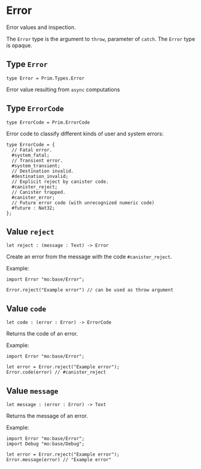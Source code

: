 # Error
Error values and inspection.

The `Error` type is the argument to `throw`, parameter of `catch`.
The `Error` type is opaque.

## Type `Error`
``` motoko no-repl
type Error = Prim.Types.Error
```

Error value resulting from  `async` computations

## Type `ErrorCode`
``` motoko no-repl
type ErrorCode = Prim.ErrorCode
```

Error code to classify different kinds of user and system errors:
```motoko
type ErrorCode = {
  // Fatal error.
  #system_fatal;
  // Transient error.
  #system_transient;
  // Destination invalid.
  #destination_invalid;
  // Explicit reject by canister code.
  #canister_reject;
  // Canister trapped.
  #canister_error;
  // Future error code (with unrecognized numeric code)
  #future : Nat32;
};
```

## Value `reject`
``` motoko no-repl
let reject : (message : Text) -> Error
```

Create an error from the message with the code `#canister_reject`.

Example:
```motoko
import Error "mo:base/Error";

Error.reject("Example error") // can be used as throw argument
```

## Value `code`
``` motoko no-repl
let code : (error : Error) -> ErrorCode
```

Returns the code of an error.

Example:
```motoko
import Error "mo:base/Error";

let error = Error.reject("Example error");
Error.code(error) // #canister_reject
```

## Value `message`
``` motoko no-repl
let message : (error : Error) -> Text
```

Returns the message of an error.

Example:
```motoko
import Error "mo:base/Error";
import Debug "mo:base/Debug";

let error = Error.reject("Example error");
Error.message(error) // "Example error"
```
